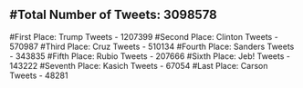 #Total Number of Tweets: 3098578 
---
#First Place: Trump Tweets - 1207399
#Second Place: Clinton Tweets - 570987
#Third Place: Cruz Tweets - 510134
#Fourth Place: Sanders Tweets - 343835
#Fifth Place: Rubio Tweets - 207666
#Sixth Place: Jeb! Tweets - 143222
#Seventh Place: Kasich Tweets - 67054
#Last Place: Carson Tweets - 48281

